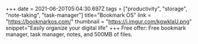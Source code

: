 +++
date = 2021-06-20T05:04:30.697Z
tags = ["productivity", "storage", "note-taking", "task-manager"]
title="Bookmark OS"
link = "https://bookmarkos.com/"
thumbnail = "https://i.imgur.com/kgwkIaU.png"
snippet="Easily organize your digital life"
+++
Free offer: Free bookmark manager, task manager, notes, and 500MB of files.